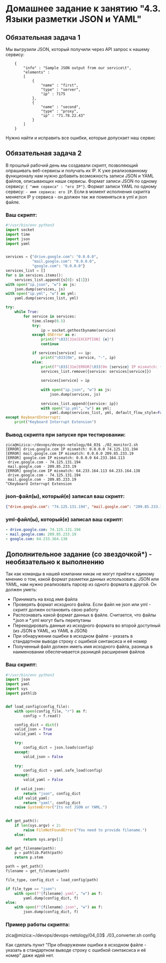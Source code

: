 # Домашнее задание к занятию "4.3. Языки разметки JSON и YAML"


## Обязательная задача 1
Мы выгрузили JSON, который получили через API запрос к нашему сервису:
```
    { 
        "info" : "Sample JSON output from our service\t",
        "elements" :
        [
            { 
                "name" : "first",
                "type" : "server",
                "ip" : 7175 
            },
            { 
                "name" : "second",
                "type" : "proxy",
                "ip" : "71.78.22.43"
            }
        ]
    }
```
  Нужно найти и исправить все ошибки, которые допускает наш сервис

## Обязательная задача 2
В прошлый рабочий день мы создавали скрипт, позволяющий опрашивать веб-сервисы и получать их IP. К уже реализованному функционалу нам нужно добавить возможность записи JSON и YAML файлов, описывающих наши сервисы. Формат записи JSON по одному сервису: `{ "имя сервиса" : "его IP"}`. Формат записи YAML по одному сервису: `- имя сервиса: его IP`. Если в момент исполнения скрипта меняется IP у сервиса - он должен так же поменяться в yml и json файле.

### Ваш скрипт:
```python
#!/usr/bin/env python3
import socket
import time
import json
import yaml


services = {"drive.google.com": "0.0.0.0",
            "mail.google.com": "0.0.0.0",
            "google.com": "0.0.0.0"}
services_list = []
for s in services.items():
    services_list.append({s[0]: s[1]})
with open("ip.json", "w") as js:
    json.dump(services, js)
with open("ip.yml", "w") as yml:
    yaml.dump(services_list, yml)

try:
    while True:
        for service in services:
            time.sleep(0.5)
            try:
                ip = socket.gethostbyname(service)
            except OSError as e:
                print(f"\033[31m[EXCEPTION] {e}")
                continue

            if services[service] == ip:
                print("\033[0m", service, "-", ip)
            else:
                print(f"\033[31m[ERROR]\033[0m {service} IP mismatch: {services[service]} {ip}")
                services_list.remove({service: services[service]})
                
                services[service] = ip
                
                with open("ip.json", "w") as js:
                    json.dump(services, js) 
                
                services_list.append({service: ip})
                with open("ip.yml", "w") as yml:
                    yaml.dump(services_list, yml, default_flow_style=False)    
except KeyboardInterrupt:
    print("Keyboard Interrupt Extension")
```

### Вывод скрипта при запуске при тестировании:
```
zica@mizica:~/devops/devops-netology/04_03$ ./02_monitor2.sh 
[ERROR] drive.google.com IP mismatch: 0.0.0.0 74.125.131.194
[ERROR] mail.google.com IP mismatch: 0.0.0.0 209.85.233.19
[ERROR] google.com IP mismatch: 0.0.0.0 64.233.164.113
 drive.google.com - 74.125.131.194
 mail.google.com - 209.85.233.19
[ERROR] google.com IP mismatch: 64.233.164.113 64.233.164.138
 drive.google.com - 74.125.131.194
 mail.google.com - 209.85.233.19
^CKeyboard Interrupt Extension
```

### json-файл(ы), который(е) записал ваш скрипт:
```json
{"drive.google.com": "74.125.131.194", "mail.google.com": "209.85.233.19", "google.com": "64.233.164.138"}
```

### yml-файл(ы), который(е) записал ваш скрипт:
```yaml
- drive.google.com: 74.125.131.194
- mail.google.com: 209.85.233.19
- google.com: 64.233.164.138
```

## Дополнительное задание (со звездочкой*) - необязательно к выполнению

Так как команды в нашей компании никак не могут прийти к единому мнению о том, какой формат разметки данных использовать: JSON или YAML, нам нужно реализовать парсер из одного формата в другой. Он должен уметь:
   * Принимать на вход имя файла
   * Проверять формат исходного файла. Если файл не json или yml - скрипт должен остановить свою работу
   * Распознавать какой формат данных в файле. Считается, что файлы *.json и *.yml могут быть перепутаны
   * Перекодировать данные из исходного формата во второй доступный (из JSON в YAML, из YAML в JSON)
   * При обнаружении ошибки в исходном файле - указать в стандартном выводе строку с ошибкой синтаксиса и её номер
   * Полученный файл должен иметь имя исходного файла, разница в наименовании обеспечивается разницей расширения файлов

### Ваш скрипт:
```python
#!/usr/bin/env python3
import json
import yaml
import sys
import pathlib


def load_config(config_file):
    with open(config_file, "r") as f:
        config = f.read()

    config_dict = dict()
    valid_json = True
    valid_yaml = True

    try:
        config_dict = json.loads(config)
    except:
        valid_json = False
    
    try:
        config_dict = yaml.safe_load(config)
    except:
        valid_yaml = False
    
    if valid_json:
        return "json", config_dict
    elif valid_yaml:
        return "yaml", config_dict
    raise SystemError("Its not JSON or YAML.")
        

def get_path():
    if len(sys.argv) < 2:
        raise FileNotFoundError("You need to provide filename.")
    else:
        return sys.argv[1]

def get_filename(path):
    p = pathlib.Path(path)
    return p.stem

path = get_path()
filename = get_filename(path)

file_type, config_dict = load_config(path)

if file_type == "json":
    with open(f"{filename}.yaml", "w") as f:
        yaml.dump(config_dict, f)
else:
    with open(f"{filename}.json", "w") as f:
        json.dump(config_dict, f)
```

### Пример работы скрипта:
zica@mizica:~/devops/devops-netology/04_03$ ./03_converter.sh config

Как сделать пункт "При обнаружении ошибки в исходном файле - указать в стандартном выводе строку с ошибкой синтаксиса и её номер" даже идей нет. 